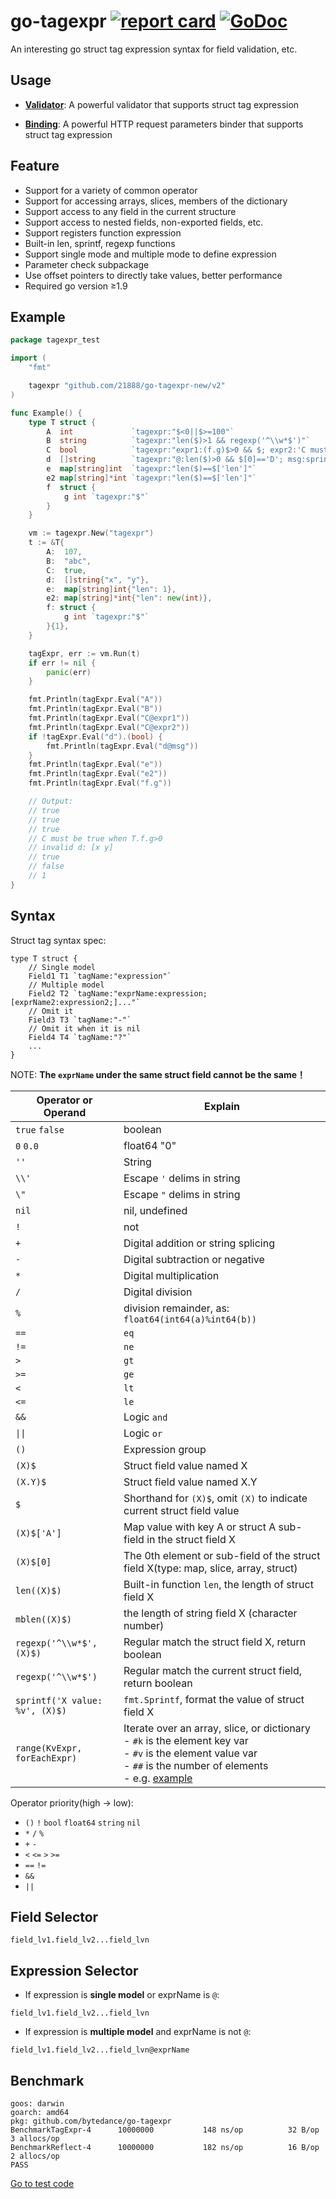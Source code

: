 # go-tagexpr [![report card](https://goreportcard.com/badge/github.com/bytedance/go-tagexpr?style=flat-square)](http://goreportcard.com/report/bytedance/go-tagexpr) [![GoDoc](https://img.shields.io/badge/godoc-reference-blue.svg?style=flat-square)](http://godoc.org/github.com/bytedance/go-tagexpr)

An interesting go struct tag expression syntax for field validation, etc.

## Usage

- **[Validator](https://github.com/bytedance/go-tagexpr/tree/master/validator)**: A powerful validator that supports struct tag expression

- **[Binding](https://github.com/bytedance/go-tagexpr/tree/master/binding)**: A powerful HTTP request parameters binder that supports struct tag expression

## Feature

- Support for a variety of common operator
- Support for accessing arrays, slices, members of the dictionary
- Support access to any field in the current structure
- Support access to nested fields, non-exported fields, etc.
- Support registers function expression
- Built-in len, sprintf, regexp functions
- Support single mode and multiple mode to define expression
- Parameter check subpackage
- Use offset pointers to directly take values, better performance
- Required go version ≥1.9

## Example

```go
package tagexpr_test

import (
	"fmt"

	tagexpr "github.com/21888/go-tagexpr-new/v2"
)

func Example() {
	type T struct {
		A  int             `tagexpr:"$<0||$>=100"`
		B  string          `tagexpr:"len($)>1 && regexp('^\\w*$')"`
		C  bool            `tagexpr:"expr1:(f.g)$>0 && $; expr2:'C must be true when T.f.g>0'"`
		d  []string        `tagexpr:"@:len($)>0 && $[0]=='D'; msg:sprintf('invalid d: %v',$)"`
		e  map[string]int  `tagexpr:"len($)==$['len']"`
		e2 map[string]*int `tagexpr:"len($)==$['len']"`
		f  struct {
			g int `tagexpr:"$"`
		}
	}

	vm := tagexpr.New("tagexpr")
	t := &T{
		A:  107,
		B:  "abc",
		C:  true,
		d:  []string{"x", "y"},
		e:  map[string]int{"len": 1},
		e2: map[string]*int{"len": new(int)},
		f: struct {
			g int `tagexpr:"$"`
		}{1},
	}

	tagExpr, err := vm.Run(t)
	if err != nil {
		panic(err)
	}

	fmt.Println(tagExpr.Eval("A"))
	fmt.Println(tagExpr.Eval("B"))
	fmt.Println(tagExpr.Eval("C@expr1"))
	fmt.Println(tagExpr.Eval("C@expr2"))
	if !tagExpr.Eval("d").(bool) {
		fmt.Println(tagExpr.Eval("d@msg"))
	}
	fmt.Println(tagExpr.Eval("e"))
	fmt.Println(tagExpr.Eval("e2"))
	fmt.Println(tagExpr.Eval("f.g"))

	// Output:
	// true
	// true
	// true
	// C must be true when T.f.g>0
	// invalid d: [x y]
	// true
	// false
	// 1
}
```

## Syntax

Struct tag syntax spec:

```
type T struct {
	// Single model
    Field1 T1 `tagName:"expression"`
	// Multiple model
    Field2 T2 `tagName:"exprName:expression; [exprName2:expression2;]..."`
	// Omit it
    Field3 T3 `tagName:"-"`
    // Omit it when it is nil
    Field4 T4 `tagName:"?"`
    ...
}
```

NOTE: **The `exprName` under the same struct field cannot be the same！**

|Operator or Operand|Explain|
|-----|---------|
|`true` `false`|boolean|
|`0` `0.0`|float64 "0"|
|`''`|String|
|`\\'`| Escape `'` delims in string|
|`\"`| Escape `"` delims in string|
|`nil`|nil, undefined|
|`!`|not|
|`+`|Digital addition or string splicing|
|`-`|Digital subtraction or negative|
|`*`|Digital multiplication|
|`/`|Digital division|
|`%`|division remainder, as: `float64(int64(a)%int64(b))`|
|`==`|`eq`|
|`!=`|`ne`|
|`>`|`gt`|
|`>=`|`ge`|
|`<`|`lt`|
|`<=`|`le`|
|`&&`|Logic `and`|
|`\|\|`|Logic `or`|
|`()`|Expression group|
|`(X)$`|Struct field value named X|
|`(X.Y)$`|Struct field value named X.Y|
|`$`|Shorthand for `(X)$`, omit `(X)` to indicate current struct field value|
|`(X)$['A']`|Map value with key A or struct A sub-field in the struct field X|
|`(X)$[0]`|The 0th element or sub-field of the struct field X(type: map, slice, array, struct)|
|`len((X)$)`|Built-in function `len`, the length of struct field X|
|`mblen((X)$)`|the length of string field X (character number)|
|`regexp('^\\w*$', (X)$)`|Regular match the struct field X, return boolean|
|`regexp('^\\w*$')`|Regular match the current struct field, return boolean|
|`sprintf('X value: %v', (X)$)`|`fmt.Sprintf`, format the value of struct field X|
|`range(KvExpr, forEachExpr)`|Iterate over an array, slice, or dictionary <br> - `#k` is the element key var <br> - `#v` is the element value var <br> - `##` is the number of elements <br> - e.g. [example](spec_range_test.go)|

<!-- |`(X)$k`|Traverse each element key of the struct field X(type: map, slice, array)|
|`(X)$v`|Traverse each element value of the struct field X(type: map, slice, array)| -->

<!-- |`&`|Integer bitwise `and`|
|`\|`|Integer bitwise `or`|
|`^`|Integer bitwise `not` or `xor`|
|`&^`|Integer bitwise `clean`|
|`<<`|Integer bitwise `shift left`|
|`>>`|Integer bitwise `shift right`| -->

Operator priority(high -> low):

* `()` `!` `bool` `float64` `string` `nil`
* `*` `/` `%`
* `+` `-`
* `<` `<=` `>` `>=`
* `==` `!=`
* `&&`
* `||`

## Field Selector

```
field_lv1.field_lv2...field_lvn
```

## Expression Selector

- If expression is **single model** or exprName is `@`:

```
field_lv1.field_lv2...field_lvn
```

- If expression is **multiple model** and exprName is not `@`:

```
field_lv1.field_lv2...field_lvn@exprName
```

## Benchmark

```
goos: darwin
goarch: amd64
pkg: github.com/bytedance/go-tagexpr
BenchmarkTagExpr-4   	10000000	       148 ns/op	      32 B/op	       3 allocs/op
BenchmarkReflect-4   	10000000	       182 ns/op	      16 B/op	       2 allocs/op
PASS
```

[Go to test code](https://github.com/bytedance/go-tagexpr/blob/master/tagexpr_test.go#L9-L56)
